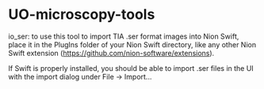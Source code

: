 # UO-microscopy-tools

io_ser: to use this tool to import TIA .ser format images into Nion Swift, place it in the PlugIns folder of your Nion Swift directory, like any other Nion Swift extension (https://github.com/nion-software/extensions).

If Swift is properly installed, you should be able to import .ser files in the UI with the import dialog under File -> Import...
